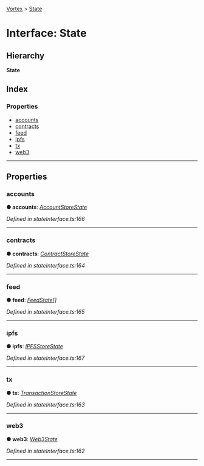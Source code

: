 [Vortex](../README.md) > [State](../interfaces/state.md)

# Interface: State

## Hierarchy

**State**

## Index

### Properties

* [accounts](state.md#accounts)
* [contracts](state.md#contracts)
* [feed](state.md#feed)
* [ipfs](state.md#ipfs)
* [tx](state.md#tx)
* [web3](state.md#web3)

---

## Properties

<a id="accounts"></a>

###  accounts

**● accounts**: *[AccountStoreState](accountstorestate.md)*

*Defined in stateInterface.ts:166*

___
<a id="contracts"></a>

###  contracts

**● contracts**: *[ContractStoreState](contractstorestate.md)*

*Defined in stateInterface.ts:164*

___
<a id="feed"></a>

###  feed

**● feed**: *[FeedState](../#feedstate)[]*

*Defined in stateInterface.ts:165*

___
<a id="ipfs"></a>

###  ipfs

**● ipfs**: *[IPFSStoreState](ipfsstorestate.md)*

*Defined in stateInterface.ts:167*

___
<a id="tx"></a>

###  tx

**● tx**: *[TransactionStoreState](transactionstorestate.md)*

*Defined in stateInterface.ts:163*

___
<a id="web3"></a>

###  web3

**● web3**: *[Web3State](../#web3state)*

*Defined in stateInterface.ts:162*

___

